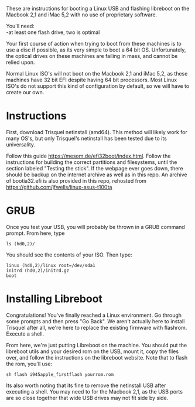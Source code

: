 
These are instructions for booting a Linux USB and flashing libreboot on the Macbook 2,1 and iMac 5,2 with no use of proprietary software.

You'll need: <br>
-at least one flash drive, two is optimal <br>

Your first course of action when trying to boot from these machines is to use a disc if possible, as its very simple to boot a 64 bit OS. 
Unfortunately, the optical drives on these machines are failing in mass, and cannot be relied upon.

Normal Linux ISO's will not boot on the Macbook 2,1 and iMac 5,2, as these machines have 32 bit EFI despite having 64 bit processors. 
Most Linux ISO's do not support this kind of configuration by default, so we will have to create our own.

# Instructions 
First, download Trisquel netinstall (amd64). 
This method will likely work for many OS's, but only Trisquel's netinstall has been tested due to its universality.

Follow this guide https://mesom.de/efi32boot/index.html. 
Follow the instructions for building the correct partitions and filesystems, until the section labeled "Testing the stick". 
If the webpage ever goes down, there should be backup on the internet archive as well as in this repo.
An archive of bootia32.efi is also provided in this repo, rehosted from https://github.com/jfwells/linux-asus-t100ta

# GRUB
Once you test your USB, you will probably be thrown in a GRUB command prompt. From here, type

`ls (hd0,2)/`

You should see the contents of your ISO. Then type:
```
linux (hd0,2)/linux root=/dev/sda1
initrd (hd0,2)/initrd.gz
boot
```
# Installing Libreboot
Congratulations! 
You've finally reached a Linux environment. 
Go through some prompts and then press "Go Back". 
We aren't actually here to install Trisquel after all, we're here to replace the existing firmware with flashrom. 
Execute a shell.


From here, we're just putting Libreboot on the machine. 
You should put the libreboot utils and your desired rom on the USB, mount it, copy the files over, and follow the instructions on the libreboot website. 
Note that to flash the rom, you'll use:

```sh flash i945apple_firstflash yourrom.rom```

Its also worth noting that its fine to remove the netinstall USB after executing a shell. 
You may need to for the Macbook 2,1, as the USB ports are so close together that wide USB drives may not fit side by side.
